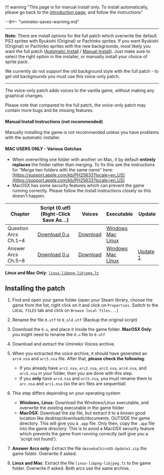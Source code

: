 !!! warning "This page is for manual install only. To install automatically, please go back to the [introduction page](Umineko-Getting-started.md), and follow the instructions"

--8<-- "umineko-saves-warning.md"

----

**Note:** There are install options for the full patch which overwrite the default PS3 sprites with Ryukishi (Original) or Pachinko sprites. If you want Ryukishi (Original) or Pachinko sprites with the new backgrounds, most likely you want the full patch ([Automatic Install](Umineko-Part-3a-Cross-Platform-Installer.md) / [Manual Install](Umineko-Part-1---Voice-and-Graphics-Patch.md)). Just make sure to select the right option in the installer, or manually install your choice of sprite pack.

We currently do not support the old background style with the full patch - to get old backgrounds you must use this voice-only patch.

----

The voice-only patch adds voices to the vanilla game, without making any graphical changes.

Please note that compared to the full patch, the voice-only patch may contain more bugs and be missing features.

#### Manual Install Instructions (not recommended)

Manually installing the game is not recommended unless you have problems with the automatic installer. 

#### MAC USERS ONLY - Various Gotchas
- When overwriting one folder with another on Mac, it by default **entirely replaces** the folder rather than merging. To fix this see the instructions for "Merge two folders with the same name" here: [https://support.apple.com/kb/PH25633?locale=en_US](https://support.apple.com/kb/PH25633?locale=en_US)
- MacOSX has some security features which can prevent the game running correctly. Please follow the install instructions closely so this doesn't happen.

<table>
<thead>
<tr class="header">
<th>Chapter</th>
<th>Script (0.utf)<br>(Right-Click Save As…)</th>
<th>Voices</th>
<th>Executable</th>
<th>Update</th>
</tr>
</thead>
<tbody>
<tr class="odd">
<td>Question Arcs<br>Ch.1~4</td>
<td><a href="https://07th-mod.com/download.php?repository=umineko-question&file=voice_only/InDevelopment/ManualUpdates/0.utf">Download 0.u</a></td>
<td><a href="https://07th-mod.com/Beato/Umineko-Voices-nsa.7z">Download</a></td>
<td><a href="https://07th-mod.com/Beato-voice/Umineko1to4.exe">Windows</a> <br> <a href="https://07th-mod.com/Beato-voice/Umineko1to4.app.zip">Mac</a> <br> <a href="https://07th-mod.com/Beato-voice/Umineko1to4">Linux</a></td>
<td></td>
</tr>
<tr class="even">
<td>Answer Arcs<br>Ch.5~8</td>
<td><a href="https://07th-mod.com/download.php?repository=umineko-answer&file=master/voices-only/0.utf">Download 0.u</a></td>
<td><a href="https://07th-mod.com/Bern/UminekoChiru-Voices-nsa.7z">Download</a></td>
<td><a href="https://07th-mod.com/Bern-voice/Umineko5to8.exe">Windows</a> <br> <a href="https://07th-mod.com/Bern-voice/Umineko5to8.app.zip">Mac</a> <br> <a href="https://07th-mod.com/Bern-voice/Umineko5to8">Linux</a></td>
<td><a href="https://07th-mod.com/Bern/UminekoChiruVO-Update1.zip">Update 1</a></td>
</tr>
</tbody>
</table>

**Linux and Mac Only**: [`linux-libpng-libjpeg.7z`](https://07th-mod.com/Beato/linux-libpng-libjpeg.7z)

## Installing the patch

1. Find and open your game folder (open your Steam library, choose the game from the list, right click on it and click on ``Properties``. Switch to the ``LOCAL FILES`` tab and click on ``Browse local files...``)
2. Rename the file ``0.utf`` to ``0_old.utf`` (Backup the original script)
3. Download the ``0.u``, and place it inside the game folder. **MacOSX Only**: you might need to rename the `0.u` file to `0.utf`
4. Download and extract the Umineko Voices archive.
3. When you extracted the voice archive, it should have generated an `arc4.nsa` and `arc5.nsa` file. After that, **please check the following**:
    - If you already have `arc1.nsa`, `arc2.nsa`, `arc3.nsa`, `arc4.nsa`, and `arc5.nsa` in your folder, then you are done with this step.
    - If you **only** have `arc4.nsa` and `arc5.nsa`, you must rename them to `arc.nsa` and `arc1.nsa` (so the arc files are sequential)
6. This step differs depending on your operating system
    - **Windows, Linux**: Download the Windows/Linux executable, and overwrite the existing executable in the game folder 
    - **MacOSX**: Download the zip file, but extract it to a known good location like desktop/downloads/documents, OUTSIDE the game directory. This will give you a `.app` file. Only then, copy the `.app` file into the game directory. This is to avoid a MacOSX security feature which prevents the game from running correctly (will give you a 'script not found').  

7. **Answer Arcs only:** Extract the file ``UminekoChiruVO-Update1.zip`` the game folder. Overwrite if asked.
8. **Linux and Mac**: Extract the file `linux-libpng-libjpeg.7z` to the game folder. Overwrite if asked. Both arcs use the same archive.
